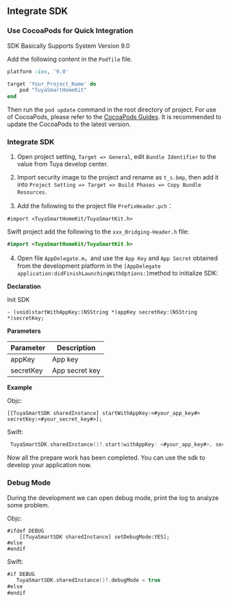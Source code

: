 ## Integrate SDK

### Use CocoaPods for Quick Integration 

SDK Basically Supports System Version 9.0

Add the following content in the `Podfile` file.

```ruby
platform :ios, '9.0'

target 'Your_Project_Name' do
	pod "TuyaSmartHomeKit"
end
```

Then run the `pod update` command in the root directory of project.
For use of CocoaPods, please refer to the [CocoaPods Guides](https://guides.cocoapods.org/). It is recommended to update the CocoaPods to the latest version.



### Integrate SDK

1. Open project setting, `Target => General`, edit `Bundle Identifier` to the value from Tuya develop center.

2. Import security image to the project and rename as `t_s.bmp`, then add it into `Project Setting => Target => Build Phases => Copy Bundle Resources`.

3. Add the following to the project file `PrefixHeader.pch`：

```objc
#import <TuyaSmartHomeKit/TuyaSmartKit.h>
```

Swift project add the following to the `xxx_Bridging-Header.h` file:

```swift
#import <TuyaSmartHomeKit/TuyaSmartKit.h>
```

4. Open file `AppDelegate.m`，and use the `App Key` and `App Secret` obtained from the development platform in the `[AppDelegate application:didFinishLaunchingWithOptions:]`method to initialize SDK:

**Declaration**

Init SDK

```objc
- (void)startWithAppKey:(NSString *)appKey secretKey:(NSString *)secretKey;
```

**Parameters**

| **Parameter** | **Description** |
| ------------- | --------------- |
| appKey        | App key         |
| secretKey     | App secret key  |

**Example**

Objc:

```objc
[[TuyaSmartSDK sharedInstance] startWithAppKey:<#your_app_key#> secretKey:<#your_secret_key#>];
```

Swift:

```swift
 TuyaSmartSDK.sharedInstance()?.start(withAppKey: <#your_app_key#>, secretKey: <#your_secret_key#>)
```

Now all the prepare work has been completed. You can use the sdk to develop your application now.



### Debug Mode

During the development we can open debug mode, print the log to analyze some problem.

Objc:

```objc
#ifdef DEBUG
    [[TuyaSmartSDK sharedInstance] setDebugMode:YES];
#else
#endif
```

Swift:

```swift
#if DEBUG
   TuyaSmartSDK.sharedInstance()?.debugMode = true
#else
#endif
```

